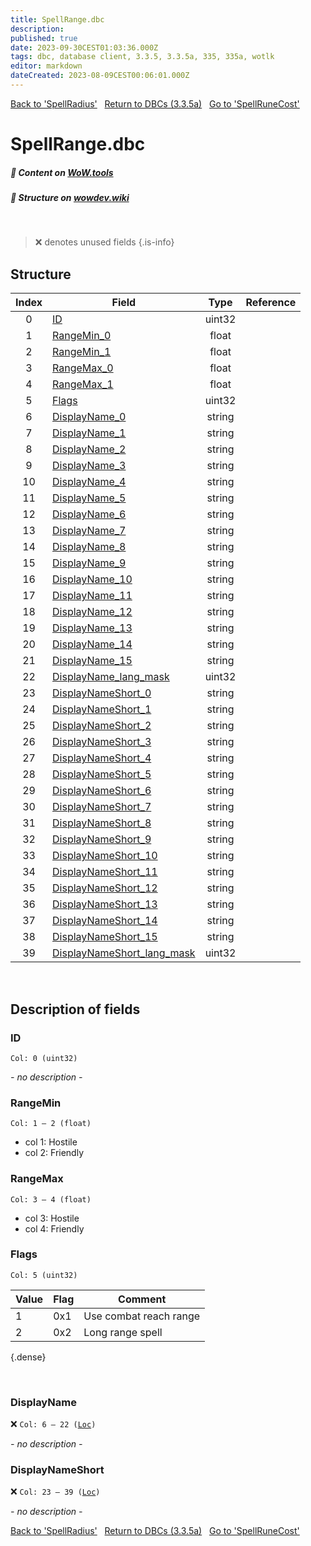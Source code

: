 ```yaml
---
title: SpellRange.dbc
description:
published: true
date: 2023-09-30CEST01:03:36.000Z
tags: dbc, database client, 3.3.5, 3.3.5a, 335, 335a, wotlk
editor: markdown
dateCreated: 2023-08-09CEST00:06:01.000Z
---
```

<a href="https://trinitycore.info/files/DBC/335/spellradius" class="mt-5 v-btn v-btn--depressed v-btn--flat v-btn--outlined theme--light v-size--default darkblue--text text--lighten-3"><span class="v-btn__content"><i aria-hidden="true" class="v-icon notranslate v-icon--left mdi mdi-arrow-left theme--light"></i><span>Back to 'SpellRadius'</span></span></a>&nbsp;&nbsp;&nbsp;<a href="https://trinitycore.info/files/DBC/335/DBC" class="mt-5 v-btn v-btn--depressed v-btn--flat v-btn--outlined theme--light v-size--default darkblue--text text--lighten-3"><span class="v-btn__content"><i aria-hidden="true" class="v-icon notranslate v-icon--left mdi mdi-home-outline theme--light"></i><span>Return to DBCs (3.3.5a)</span></span></a>&nbsp;&nbsp;&nbsp;<a href="https://trinitycore.info/files/DBC/335/spellrunecost" class="mt-5 v-btn v-btn--depressed v-btn--flat v-btn--outlined theme--light v-size--default darkblue--text text--lighten-3"><span class="v-btn__content"><span>Go to 'SpellRuneCost'</span><i aria-hidden="true" class="v-icon notranslate v-icon--right mdi mdi-arrow-right theme--light"></i></span></a>

# SpellRange.dbc
##### :open_book: Content on [WoW.tools](https://wow.tools/dbc/?dbc=spellrange&build=3.3.5.12340)
##### :pencil: Structure on [wowdev.wiki](https://wowdev.wiki/DB/SpellRange)
&nbsp;

> :x: denotes unused fields
{.is-info}


## Structure

| Index | Field | Type | Reference |
| :---: | --- | :---: | --- |
| 0 | [ID](#id-alt) | uint32 |  |
| 1 | [RangeMin_0](#rangemin) | float |  |
| 2 | [RangeMin_1](#rangemin) | float |  |
| 3 | [RangeMax_0](#rangemax) | float |  |
| 4 | [RangeMax_1](#rangemax) | float |  |
| 5 | [Flags](#flags) | uint32 |  |
| 6 | [DisplayName_0](#displayname) | string |  |
| 7 | [DisplayName_1](#displayname) | string |  |
| 8 | [DisplayName_2](#displayname) | string |  |
| 9 | [DisplayName_3](#displayname) | string |  |
| 10 | [DisplayName_4](#displayname) | string |  |
| 11 | [DisplayName_5](#displayname) | string |  |
| 12 | [DisplayName_6](#displayname) | string |  |
| 13 | [DisplayName_7](#displayname) | string |  |
| 14 | [DisplayName_8](#displayname) | string |  |
| 15 | [DisplayName_9](#displayname) | string |  |
| 16 | [DisplayName_10](#displayname) | string |  |
| 17 | [DisplayName_11](#displayname) | string |  |
| 18 | [DisplayName_12](#displayname) | string |  |
| 19 | [DisplayName_13](#displayname) | string |  |
| 20 | [DisplayName_14](#displayname) | string |  |
| 21 | [DisplayName_15](#displayname) | string |  |
| 22 | [DisplayName_lang_mask](#displayname) | uint32 |  |
| 23 | [DisplayNameShort_0](#displaynameshort) | string |  |
| 24 | [DisplayNameShort_1](#displaynameshort) | string |  |
| 25 | [DisplayNameShort_2](#displaynameshort) | string |  |
| 26 | [DisplayNameShort_3](#displaynameshort) | string |  |
| 27 | [DisplayNameShort_4](#displaynameshort) | string |  |
| 28 | [DisplayNameShort_5](#displaynameshort) | string |  |
| 29 | [DisplayNameShort_6](#displaynameshort) | string |  |
| 30 | [DisplayNameShort_7](#displaynameshort) | string |  |
| 31 | [DisplayNameShort_8](#displaynameshort) | string |  |
| 32 | [DisplayNameShort_9](#displaynameshort) | string |  |
| 33 | [DisplayNameShort_10](#displaynameshort) | string |  |
| 34 | [DisplayNameShort_11](#displaynameshort) | string |  |
| 35 | [DisplayNameShort_12](#displaynameshort) | string |  |
| 36 | [DisplayNameShort_13](#displaynameshort) | string |  |
| 37 | [DisplayNameShort_14](#displaynameshort) | string |  |
| 38 | [DisplayNameShort_15](#displaynameshort) | string |  |
| 39 | [DisplayNameShort_lang_mask](#displaynameshort) | uint32 |  |
&nbsp;
## Description of fields

### ID <!-- {#id-alt} -->
<code>Col: 0 (uint32)</code>

*- no description -*
&nbsp;

### RangeMin
<code>Col: 1 &ndash; 2 (float)</code>

* col 1: Hostile
* col 2: Friendly
&nbsp;

### RangeMax
<code>Col: 3 &ndash; 4 (float)</code>

* col 3: Hostile
* col 4: Friendly
&nbsp;

### Flags
<code>Col: 5 (uint32)</code>

| Value | Flag | Comment |
|-------|------|---------|
| 1 | 0x1 | Use combat reach range |
| 2 | 0x2 | Long range spell |
{.dense}

&nbsp;

### DisplayName
:x: <code>Col: 6 &ndash; 22 ([Loc](/how-to/localization))</code>

*- no description -*
&nbsp;

### DisplayNameShort
:x: <code>Col: 23 &ndash; 39 ([Loc](/how-to/localization))</code>

*- no description -*
&nbsp;

<a href="https://trinitycore.info/files/DBC/335/spellradius" class="mt-5 v-btn v-btn--depressed v-btn--flat v-btn--outlined theme--light v-size--default darkblue--text text--lighten-3"><span class="v-btn__content"><i aria-hidden="true" class="v-icon notranslate v-icon--left mdi mdi-arrow-left theme--light"></i><span>Back to 'SpellRadius'</span></span></a>&nbsp;&nbsp;&nbsp;<a href="https://trinitycore.info/files/DBC/335/DBC" class="mt-5 v-btn v-btn--depressed v-btn--flat v-btn--outlined theme--light v-size--default darkblue--text text--lighten-3"><span class="v-btn__content"><i aria-hidden="true" class="v-icon notranslate v-icon--left mdi mdi-home-outline theme--light"></i><span>Return to DBCs (3.3.5a)</span></span></a>&nbsp;&nbsp;&nbsp;<a href="https://trinitycore.info/files/DBC/335/spellrunecost" class="mt-5 v-btn v-btn--depressed v-btn--flat v-btn--outlined theme--light v-size--default darkblue--text text--lighten-3"><span class="v-btn__content"><span>Go to 'SpellRuneCost'</span><i aria-hidden="true" class="v-icon notranslate v-icon--right mdi mdi-arrow-right theme--light"></i></span></a>
